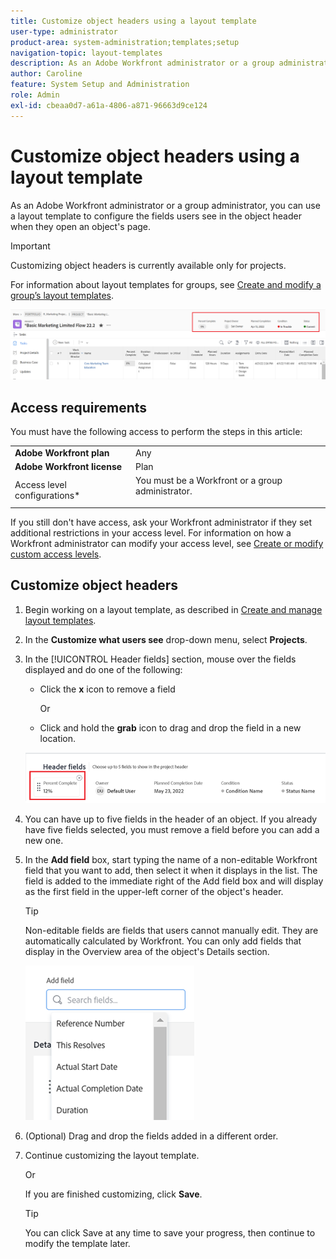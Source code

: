 ```yaml
---
title: Customize object headers using a layout template
user-type: administrator
product-area: system-administration;templates;setup
navigation-topic: layout-templates
description: As an Adobe Workfront administrator or a group administrator , you can use a layout template to configure the fields users see in the object header when they open an object's page.
author: Caroline
feature: System Setup and Administration
role: Admin
exl-id: cbeaa0d7-a61a-4806-a871-96663d9ce124
---
```

# Customize object headers using a layout template

As an Adobe Workfront administrator or a group administrator, you can use a layout template to configure the fields users see in the object header when they open an object's page.

>[!IMPORTANT]
>
>Customizing object headers is currently available only for projects.

<!--drafted for task headers: replace above with this: Customizing object headers is currentlu available for projects and tasks. -->

For information about layout templates for groups, see [Create and modify a group’s layout templates](../../manage-groups/work-with-group-objects/create-and-modify-a-groups-layout-templates.md). 

![](assets/object-header-fields.png)

## Access requirements

You must have the following access to perform the steps in this article:


<table>
  <tr>
   <td><strong>Adobe Workfront plan</strong>
   </td>
   <td>Any
   </td>
  </tr>
  <tr>
   <td><strong>Adobe Workfront license</strong>
   </td>
   <td>Plan
   </td>
  </tr>
  <tr>
   <td>Access level configurations*
   </td>
   <td>You must be a Workfront or a group administrator.
<p>
   </td>
  </tr>
</table>

If you still don't have access, ask your Workfront administrator if they set additional restrictions in your access level. For information on how a Workfront administrator can modify your access level, see [Create or modify custom access levels](../../add-users/configure-and-grant-access/create-modify-access-levels.md). 

## Customize object headers

1. Begin working on a layout template, as described in [Create and manage layout templates](../../customize-workfront/use-layout-templates/create-and-manage-layout-templates.md).
1. In the **Customize what users see** drop-down menu, select **Projects**.

    <!--(NOTE: when more objects are supported, update this to say "select an object you want to customize in the Customize what users see drop-down menu). -->

1. In the [!UICONTROL Header fields] section, mouse over the fields displayed and do one of the following:
    * Click the **x** icon to remove a field
        
        Or
    
    * Click and hold the **grab** icon to drag and drop the field in a new location.

    <!--(NOTE: make sure the default names of these fields have not changed; otherwise, update screen shot)-->

    ![](assets/object-header-field-x-and-grab-icons-in-lt.png)

1. You can have up to five fields in the header of an object.
If you already have five fields selected, you must remove a field before you can add a new one.
1. In the **Add field** box, start typing the name of a non-editable Workfront field that you want to add, then select it when it displays in the list. The field is added to the immediate right of the Add field box and will display as the first field in the upper-left corner of the object's header.

    >[!TIP]
    >
    >Non-editable fields are fields that users cannot manually edit. They are automatically calculated by Workfront. You can only add fields that display in the Overview area of the object's Details section. 

    <!--drafted for task customizable headers: 
    * Editable fields that are already part of the default headers (for example, Status, Percent Complete, Assignments) are allowed. -->

    ![](assets/add-field-to-header-in-lt-list.png)  
  

1. (Optional) Drag and drop the fields added in a different order.       
    
1. Continue customizing the layout template.

    Or

    If you are finished customizing, click **Save**.

    >[!TIP]
    >
    >You can click Save at any time to save your progress, then continue to modify the template later.
